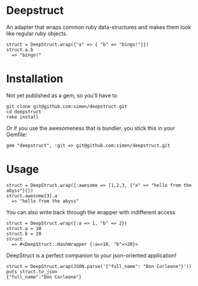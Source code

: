 Deepstruct
==========

An adapter that wraps common ruby data-structures and makes them look like regular ruby objects.

    struct = DeepStruct.wrap({"a" => { "b" => "bingo!"}})
    struct.a.b
      => "bingo!"


Installation
============

Not yet published as a gem, so you'll have to

    git clone git@github.com:simen/deepstruct.git
    cd deepstruct
    rake install

Or if you use the awesomeness that is bundler, you stick this in your Gemfile:

    gem "deepstruct", :git => git@github.com:simen/deepstruct.git

Usage
=====

    struct = DeepStruct.wrap({:awesome => [1,2,3, {"a" => "hello from the abyss"}]})
    struct.awesome[3].a
      => "hello from the abyss"

You can also write back through the wrapper with indifferent access

    struct = DeepStruct.wrap({:a => 1, "b" => 2})
    struct.a = 10
    struct.b = 20
    struct
      => #<DeepStruct::HashWrapper {:a=>10, "b"=>20}> 
  
DeepStruct is a perfect companion to your json-oriented application!

    struct = DeepStruct.wrap(JSON.parse('{"full_name": "Don Corleone"}'))
    puts struct.to_json
    {"full_name":"Don Corleone"}